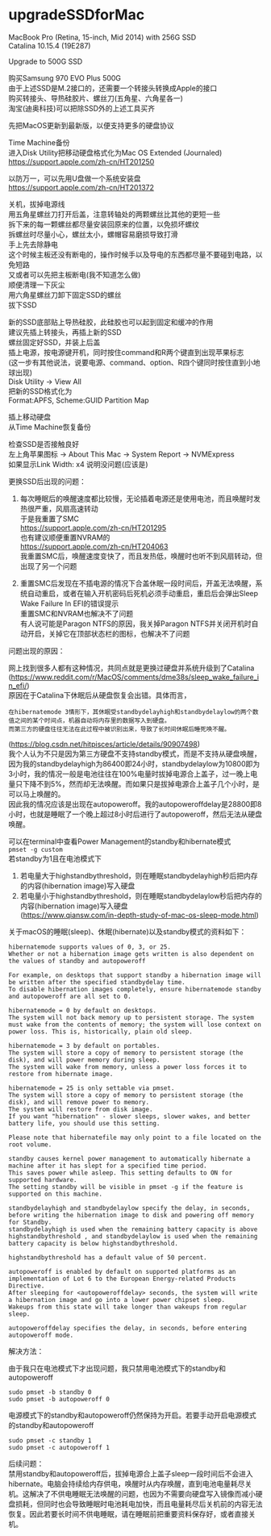 # upgradeSSDforMac

MacBook Pro (Retina, 15-inch, Mid 2014) with 256G SSD   
Catalina 10.15.4 (19E287)  

Upgrade to 500G SSD  

购买Samsung 970 EVO Plus 500G  
由于上述SSD是M.2接口的，还需要一个转接头转换成Apple的接口  
购买转接头、导热硅胶片、螺丝刀(五角星、六角星各一)  
淘宝(迪奥科技)可以把除SSD外的上述工具买齐  

先把MacOS更新到最新版，以便支持更多的硬盘协议  

Time Machine备份  
进入Disk Utility把移动硬盘格式化为Mac OS Extended (Journaled)  
https://support.apple.com/zh-cn/HT201250  

以防万一，可以先用U盘做一个系统安装盘  
https://support.apple.com/zh-cn/HT201372  

关机，拔掉电源线  
用五角星螺丝刀打开后盖，注意转轴处的两颗螺丝比其他的更短一些  
拆下来的每一颗螺丝都尽量安装回原来的位置，以免损坏螺纹  
拆螺丝时尽量小心，螺丝太小，螺帽容易磨损导致打滑  
手上先去除静电  
这个时候主板还没有断电的，操作时候手以及导电的东西都尽量不要碰到电路，以免短路  
又或者可以先把主板断电(我不知道怎么做)  
顺便清理一下灰尘  
用六角星螺丝刀卸下固定SSD的螺丝  
拔下SSD  

新的SSD底部贴上导热硅胶，此硅胶也可以起到固定和缓冲的作用  
建议先插上转接头，再插上新的SSD  
螺丝固定好SSD，并装上后盖  
插上电源，按电源键开机，同时按住command和R两个键直到出现苹果标志  
(这一步有其他说法，说要电源、command、option、R四个键同时按住直到小地球出现)  
Disk Utility -> View All  
把新的SSD格式化为  
Format:APFS, Scheme:GUID Partition Map  

插上移动硬盘  
从Time Machine恢复备份  

检查SSD是否接触良好  
左上角苹果图标 -> About This Mac -> System Report -> NVMExpress  
如果显示Link Width:	x4 说明没问题(应该是)

更换SSD后出现的问题： 

1. 每次睡眠后的唤醒速度都比较慢，无论插着电源还是使用电池，而且唤醒时发热很严重，风扇高速转动  
于是我重置了SMC   
https://support.apple.com/zh-cn/HT201295  
也有建议顺便重置NVRAM的  
https://support.apple.com/zh-cn/HT204063  
我重置SMC后，唤醒速度变快了，而且发热低，唤醒时也听不到风扇转动，但出现了另一个问题   

2. 重置SMC后发现在不插电源的情况下合盖休眠一段时间后，开盖无法唤醒，系统自动重启，或者在输入开机密码后死机必须手动重启，重启后会弹出Sleep Wake Failure In EFI的错误提示  
重置SMC和NVRAM也解决不了问题  
有人说可能是Paragon NTFS的原因，我关掉Paragon NTFS并关闭开机时自动开启，关掉它在顶部状态栏的图标，也解决不了问题  

问题出现的原因：  

网上找到很多人都有这种情况，共同点就是更换过硬盘并系统升级到了Catalina (https://www.reddit.com/r/MacOS/comments/dme38s/sleep_wake_failure_in_efi/)  
原因在于Catalina下休眠后从硬盘恢复会出错。具体而言，
```
在hibernatemode 3情形下，其休眠受standbydelayhigh和standbydelaylow的两个数值之间的某个时间点，机器自动将内存里的数据写入到硬盘。  
而第三方的硬盘往往无法在此过程中被识别出来，导致了长时间休眠后睡死唤不醒。
```   
(https://blog.csdn.net/hitpisces/article/details/90907498)  
我个人认为不只是因为第三方硬盘不支持standby模式，而是不支持从硬盘唤醒，因为我的standbydelayhigh为86400即24小时，standbydelaylow为10800即为3小时，我的情况一般是电池往往在100%电量时拔掉电源合上盖子，过一晚上电量只下降不到5%，然而却无法唤醒。而如果只是拔掉电源合上盖子几个小时，是可以马上唤醒的。  
因此我的情况应该是出现在autopoweroff。我的autopoweroffdelay是28800即8小时，也就是睡眠了一个晚上超过8小时后进行了autopoweroff，然后无法从硬盘唤醒。  

可以在terminal中查看Power Management的standby和hibernate模式  
```pmset -g custom```  
若standby为1且在电池模式下  
1. 若电量大于highstandbythreshold，则在睡眠standbydelayhigh秒后把内存的内容(hibernation image)写入硬盘  
2. 若电量小于highstandbythreshold，则在睡眠standbydelaylow秒后把内存的内容(hibernation image)写入硬盘  
(https://www.qiansw.com/in-depth-study-of-mac-os-sleep-mode.html)  

关于macOS的睡眠(sleep)、休眠(hibernate)以及standby模式的资料如下： 
```
hibernatemode supports values of 0, 3, or 25.   
Whether or not a hibernation image gets written is also dependent on the values of standby and autopoweroff  

For example, on desktops that support standby a hibernation image will be written after the specified standbydelay time.  
To disable hibernation images completely, ensure hibernatemode standby and autopoweroff are all set to 0.  

hibernatemode = 0 by default on desktops.  
The system will not back memory up to persistent storage. The system must wake from the contents of memory; the system will lose context on power loss. This is, historically, plain old sleep.  

hibernatemode = 3 by default on portables.  
The system will store a copy of memory to persistent storage (the disk), and will power memory during sleep.  
The system will wake from memory, unless a power loss forces it to restore from hibernate image.  

hibernatemode = 25 is only settable via pmset.  
The system will store a copy of memory to persistent storage (the disk), and will remove power to memory.  
The system will restore from disk image.  
If you want "hibernation" - slower sleeps, slower wakes, and better battery life, you should use this setting.  

Please note that hibernatefile may only point to a file located on the root volume.  
```  
```
standby causes kernel power management to automatically hibernate a machine after it has slept for a specified time period.  
This saves power while asleep. This setting defaults to ON for supported hardware.  
The setting standby will be visible in pmset -g if the feature is supported on this machine.  

standbydelayhigh and standbydelaylow specify the delay, in seconds, before writing the hibernation image to disk and powering off memory for Standby.  
standbydelayhigh is used when the remaining battery capacity is above highstandbythreshold , and standbydelaylow is used when the remaining battery capacity is below highstandbythreshold.  

highstandbythreshold has a default value of 50 percent.  
```  
```
autopoweroff is enabled by default on supported platforms as an implementation of Lot 6 to the European Energy-related Products Directive.  
After sleeping for <autopoweroffdelay> seconds, the system will write a hibernation image and go into a lower power chipset sleep.  
Wakeups from this state will take longer than wakeups from regular sleep.  

autopoweroffdelay specifies the delay, in seconds, before entering autopoweroff mode.  
```  

解决方法：  

由于我只在电池模式下才出现问题，我只禁用电池模式下的standby和autopoweroff  
```
sudo pmset -b standby 0
sudo pmset -b autopoweroff 0
```    
电源模式下的standby和autopoweroff仍然保持为开启。若要手动开启电源模式的standby和autopoweroff  
```
sudo pmset -c standby 1
sudo pmset -c autopoweroff 1
```    

后续问题：  
禁用standby和autopoweroff后，拔掉电源合上盖子sleep一段时间后不会进入hibernate。电脑会持续给内存供电，唤醒时从内存唤醒，直到电池电量耗尽关机。这解决了不供电睡眠无法唤醒的问题，也因为不需要向硬盘写入镜像而减小硬盘损耗，但同时也会导致睡眠时电池耗电加快，而且电量耗尽后关机前的内容无法恢复。因此若要长时间不供电睡眠，请在睡眠前把重要资料保存好，或者直接关机。  
